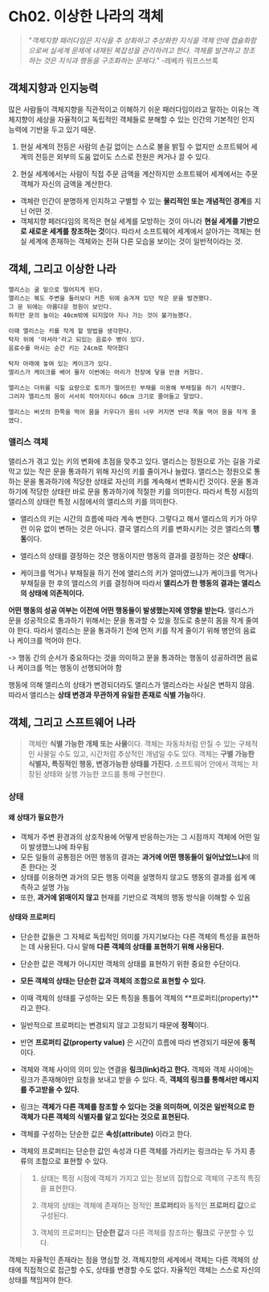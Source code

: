 # Ch02. 이상한 나라의 객체

> _"객체지향 패러다임은 지식을  추 상화하고 추상화한 지식을 객체 안에 캡슐화함으로써 실세계 문제에 내재된 복잡성을 관리하려고 한다. 객체를 발견하고 창조하는 것은 지식과 행동을 구조화하는 문제다."_ -레베카 워프스브록

## 객체지향과 인지능력
많은 사람들이 객체지향을 직관적이고 이해하기 쉬운 패러다임이라고 말하는 이유는 객체지향이 세상을 자율적이고 독립적인 객체들로 분해할 수 있는 인간의 기본적인 인지 능력에 기반을 두고 있기 때문.

1. 현실 세계의 전등은 사람의 손길 없이는 스스로 불을 밝힐 수 없지만 소프트웨어 세계의 전등은 외부의 도움 없이도 스스로 전원은 켜거나 끌 수 있다.

2. 현실 세계에서는 사람이 직접 주문 금액을 계산하지만 소프트웨어 세계에서는 주문 객체가 자신의 금액을 계산한다.

* 객체란 인간이 분명하게 인지하고 구별할 수 있는 **물리적인 또는 개념적인 경계**를 지닌 어떤 것.
* 객체지향 페러다임의 목적은 현실 세계를 모방하는 것이 아니라 **현실 세계를 기반으로 새로운 세계를 창조하는 것**이다. 따라서 소프트웨어 세계에서 살아가는 객체는 현실 세계에 존재하는 객체와는 전혀 다른 모습을 보이는 것이 일반적이라는 것.

## 객체, 그리고 이상한 나라
```
앨리스는 굴 밑으로 떨어지게 된다.
앨리스는 복도 주변을 둘러보다 커튼 뒤에 숨겨져 있던 작은 문을 발견했다.
그 문 뒤에는 아름다운 정원이 보인다.
하지만 문의 높이는 40cm밖에 되지않아 지나 가는 것이 불가능했다.

이때 앨리스는 키를 작게 할 방법을 생각한다.
탁자 위에 '마셔라'라고 되있는 음료수 병이 있다.
음료수를 마시는 순간 키는 24cm로 작아졌다

탁자 아래에 놓여 있는 케이크가 있다.
앨리스가 케이크를 베어 물자 이번에는 머리가 천장에 닿을 만큼 커졌다.

앨리스는 더위를 식힐 요량으로 토끼가 떨어뜨린 부채를 이용해 부채질을 하기 시작했다.
그러자 앨리스의 몸이 서서히 작아지더니 60cm 크기로 줄어들고 말았다.

앨리스는 버섯의 한쪽을 먹어 몸을 키우다가 몸이 너무 커지면 반대 쪽을 먹어 몸을 작게 줄였다.
```

### 앨리스 객체
앨리스가 겪고 있는 키의 변화에 초점을 맞추고 있다. 앨리스는 정원으로 가는 길을 가로막고 있는 작은 문을 통과하기 위해 자신의 키를 줄이거나 늘렸다. 앨리스는 정원으로 통하는 문을 통과하기에 적당한 상태로 자신의 키를 계속해서 변화시킨 것이다. 문을 통과하기에 적당한 상태란 바로 문을 통과하기에 적절한 키를 의미한다. 따라서 특정 시점의 앨리스의 상태란 특정 시점에서의 앨리스의 키를 의미한다.

* 앨리스의 키는 시간의 흐름에 따라 계속 변한다. 그렇다고 해서 앨리스의 키가 아무런 이유 없이 변하는 것은 아니다. 결국 앨리스의 키를 변화시키는 것은 앨리스의 **행동**이다.

* 앨리스의 상태를 결정하는 것은 행동이지만 행동의 결과를 결정하는 것은 **상태**다.

* 케이크를 먹거나 부채질을 하기 전에 앨리스의 키가 얼마였느냐가 케이크를 먹거나 부채질을 한 후의 앨리스의 키를 결정하며 따라서 **앨리스가 한 행동의 결과는 앨리스의 상태에 의존적이다.**

**어떤 행동의 성공 여부는 이전에 어떤 행동들이 발생했는지에 영향을 받는다.** 앨리스가 문을 성공적으로 통과하기 위해서는 문을 통과할 수 있을 정도로 충분히 몸을 작게 줄여야 한다. 따라서 앨리스는 문을 통과하기 전에 먼저 키를 작게 줄이기 위해 병안의 음료나 케이크를 먹어야 한다.

-> 행동 간의 순서가 중요하다는 것을 의미하고 문을 통과하는 행동이 성공하려면 음료나 케이크를 먹는 행동이 선행되어야 함

행동에 의해 엘리스의 상태가 변경되더라도 앨리스가 앨리스라는 사실은 변하지 않음. 따라서 앨리스는 **상태 변경과 무관하게 유일한 존재로 식별 가능**하다.

## 객체, 그리고 스프트웨어 나라
> 객체란 **식별 가능한 개체 또는 사물**이다. 객체는 자동차처럼 만질 수 있는 구체적인 사물일 수도 있고, 시간처럼 추상적인 개념일 수도 있다. 객체는 **구별 가능한 식별자, 특징적인 행동, 변경가능한 상태를 가진다.** 소프트웨어 안에서 객체는 저장된 상태와 실행 가능한 코드를 통해 구현한다.

### 상태
#### 왜 상태가 필요한가
* 객체가 주변 환경과의 상호작용에 어떻게 반응하는가는 그 시점까지 객체에 어떤 일이 발생했느냐에 좌우됨
* 모든 일들의 공통점은 어떤 행동의 결과는 **과거에 어떤 행동들이 일어났었느냐**에 의존 한다는 것
* 상태를 이용하면 과거의 모든 행동 이력을 설명하지 않고도 행동의 결과를 쉽게 예측하고 설명 가능
* 또한, **과거에 얽매이지 않고** 현재를 기반으로 객체의 행동 방식을 이해할 수 있음

#### 상태와 프로퍼티
* 단순한 값들은 그 자체로 독립적인 의미를 가지기보다는 다른 객체의 특성을 표현하는 데 사용된다. 다시 말해 **다른 객체의 상태를 표현하기 위해 사용된다.**

* 단순한 값은 객체가 아니지만 객체의 상태를 표현하기 위한 중요한 수단이다.

* **모든 객체의 상태는 단순한 값과 객체의 조합으로 표현할 수 있다.**

* 이때 객체의 상태를 구성하는 모든 특징을 통틀어 객체의 **프로퍼티(property)**라고 한다. 

* 일반적으로 프로퍼티는 변경되지 않고 고정되기 때문에 **정적**이다.

* 반면 **프로퍼티 값(property value)** 은 시간이 흐름에 따라 변경되기 때문에 **동적**이다.

* 객체와 객체 사이의 의미 있는 연결을 **링크(link)라고 한다.** 객체와 객체 사이에는 링크가 존재해야만 요청을 보내고 받을 수 있다. 즉, **객체의 링크를 통해서만 메시지를 주고받을 수 있다.**

* 링크는 **객체가 다른 객체를 참조할 수 있다는 것을 의미하며, 이것은 일반적으로 한 객체가 다른 객체의 식별자를 알고 있다는 것으로 표현된다.**

* 객체를 구성하는 단순한 값은 **속성(attribute)** 이라고 한다.

* 객체의 프로퍼티는 단순한 값인 속성과 다른 객체를 가리키는 링크라는 두 가지 종류의 조합으로 표현할 수 있다.

> 1. 상태는 특정 시점에 객체가 가지고 있는 정보의 집합으로 객체의 구조적 특징을 표현한다.
>
> 2. 객체의 상태는 객체에 존재하는 정적인 **프로퍼티**와 동적인 **프로퍼티 값**으로 구성된다.
>
> 3. 객체의 프로퍼티는 **단순한 값**과 다른 객체를 참조하는 **링크**로 구분할 수 있다.

객체는 자율적인 존재라는 점을 명심할 것. 객체지향의 세계에서 객체는 다른 객체의 상태에 직접적으로 접근할 수도, 상태를 변경할 수도 없다. 자율적인 객체는 스스로 자신의 상태를 책임져야 한다.
